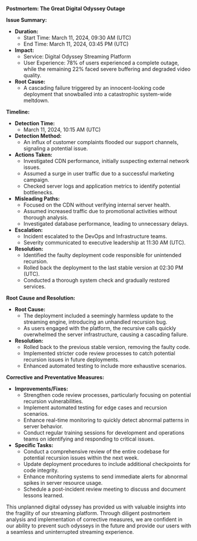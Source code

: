 **Postmortem: The Great Digital Odyssey Outage**

**Issue Summary:**
- **Duration:** 
  - Start Time: March 11, 2024, 09:30 AM (UTC)
  - End Time: March 11, 2024, 03:45 PM (UTC)
- **Impact:**
  - Service: Digital Odyssey Streaming Platform
  - User Experience: 78% of users experienced a complete outage, while the remaining 22% faced severe buffering and degraded video quality.
- **Root Cause:**
  - A cascading failure triggered by an innocent-looking code deployment that snowballed into a catastrophic system-wide meltdown.

**Timeline:**
- **Detection Time:**
  - March 11, 2024, 10:15 AM (UTC)
- **Detection Method:**
  - An influx of customer complaints flooded our support channels, signaling a potential issue.
- **Actions Taken:**
  - Investigated CDN performance, initially suspecting external network issues.
  - Assumed a surge in user traffic due to a successful marketing campaign.
  - Checked server logs and application metrics to identify potential bottlenecks.
- **Misleading Paths:**
  - Focused on the CDN without verifying internal server health.
  - Assumed increased traffic due to promotional activities without thorough analysis.
  - Investigated database performance, leading to unnecessary delays.
- **Escalation:**
  - Incident escalated to the DevOps and Infrastructure teams.
  - Severity communicated to executive leadership at 11:30 AM (UTC).
- **Resolution:**
  - Identified the faulty deployment code responsible for unintended recursion.
  - Rolled back the deployment to the last stable version at 02:30 PM (UTC).
  - Conducted a thorough system check and gradually restored services.

**Root Cause and Resolution:**
- **Root Cause:**
  - The deployment included a seemingly harmless update to the streaming engine, introducing an unhandled recursion bug.
  - As users engaged with the platform, the recursive calls quickly overwhelmed the server infrastructure, causing a cascading failure.
- **Resolution:**
  - Rolled back to the previous stable version, removing the faulty code.
  - Implemented stricter code review processes to catch potential recursion issues in future deployments.
  - Enhanced automated testing to include more exhaustive scenarios.

**Corrective and Preventative Measures:**
- **Improvements/Fixes:**
  - Strengthen code review processes, particularly focusing on potential recursion vulnerabilities.
  - Implement automated testing for edge cases and recursion scenarios.
  - Enhance real-time monitoring to quickly detect abnormal patterns in server behavior.
  - Conduct regular training sessions for development and operations teams on identifying and responding to critical issues.
- **Specific Tasks:**
  - Conduct a comprehensive review of the entire codebase for potential recursion issues within the next week.
  - Update deployment procedures to include additional checkpoints for code integrity.
  - Enhance monitoring systems to send immediate alerts for abnormal spikes in server resource usage.
  - Schedule a post-incident review meeting to discuss and document lessons learned.

This unplanned digital odyssey has provided us with valuable insights into the fragility of our streaming platform. Through diligent postmortem analysis and implementation of corrective measures, we are confident in our ability to prevent such odysseys in the future and provide our users with a seamless and uninterrupted streaming experience.

